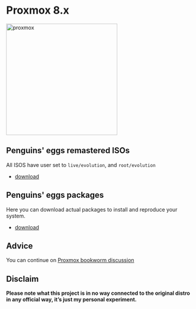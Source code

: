 # Proxmox 8.x
<img src="https://penguins-eggs.net/img/Proxmox-logo-800-white.svg" alt="proxmox" width="300"/>


## Penguins' eggs remastered ISOs
All ISOS have user set to ```live/evolution```, and ```root/evolution```

* [download](https://drive.google.com/drive/folders/1cWf2EMe6pUAs97AbNtTGUcOHyxEIlzzK)

## Penguins' eggs packages
Here you can download actual packages to install and reproduce your system.

* [download](https://penguins-eggs.net/basket/index.php?p=packages%2Fdebs)

## Advice

You can continue on [Proxmox bookworm discussion](https://github.com/pieroproietti/penguins-blog/discussions/47)


## Disclaim
__Please note what this project is in no way connected to the original distro in any official way, it’s just my personal experiment.__


